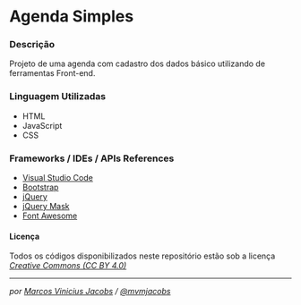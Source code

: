 # Agenda Simples

### Descrição
Projeto de uma agenda com cadastro dos dados básico utilizando de ferramentas Front-end.

### Linguagem Utilizadas
 * HTML
 * JavaScript
 * CSS

### Frameworks / IDEs / APIs References
 * [Visual Studio Code]
 * [Bootstrap]
 * [jQuery]
 * [jQuery Mask]
 * [Font Awesome]
 

#### Licença

Todos os códigos disponibilizados neste repositório estão sob a licença *[Creative Commons (CC BY 4.0)]* 

---

*por [Marcos Vinicius Jacobs] / [@mvmjacobs]*

[Visual Studio Code]: https://code.visualstudio.com/
[Bootstrap]: http://getbootstrap.com.br/
[jQuery]: https://jquery.com/
[jQuery Mask]: http://igorescobar.github.io/jQuery-Mask-Plugin/
[Font Awesome]: http://fontawesome.io/

[Creative Commons (CC BY 4.0)]: https://creativecommons.org/licenses/by/4.0/
[Marcos Vinicius Jacobs]: https://www.linkedin.com/in/mvmjacobs
[@mvmjacobs]: https://www.twitter.com/mvmjacobs
